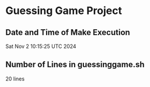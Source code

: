 # Guessing Game Project
## Date and Time of Make Execution
Sat Nov  2 10:15:25 UTC 2024

## Number of Lines in guessinggame.sh
20 lines